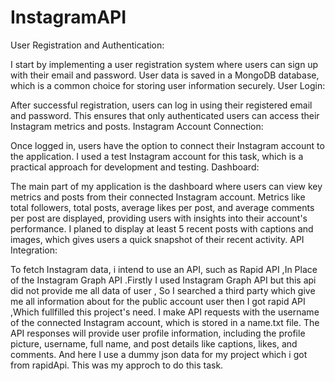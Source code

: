 # InstagramAPI

User Registration and Authentication:

I start by implementing a user registration system where users can sign up with their email and password.
User data is saved in a MongoDB database, which is a common choice for storing user information securely.
User Login:

After successful registration, users can log in using their registered email and password. This ensures that only authenticated users can access their Instagram metrics and posts.
Instagram Account Connection:

Once logged in, users have the option to connect their Instagram account to the application.
 I used a test Instagram account for this task, which is a practical approach for development and testing.
Dashboard:

The main part of my application is the dashboard where users can view key metrics and posts from their connected Instagram account.
Metrics like total followers, total posts, average likes per post, and average comments per post are displayed, providing users with insights into their account's performance.
I planed to display at least 5 recent posts with captions and images, which gives users a quick snapshot of their recent activity.
API Integration:

To fetch Instagram data, i intend to use an API, such as Rapid API ,In Place of the Instagram Graph API .Firstly I used Instagram Graph API but this api did not provide me all data of user , So I searched a third party which give me all information about for the public account user then I got rapid API ,Which fullfilled this project's need. 
I make API requests with the username of the connected Instagram account, which is stored in a name.txt file.
The API responses will provide user profile information, including the profile picture, username, full name, and post details like captions, likes, and comments.
And here I use a dummy json data for my project which i got from rapidApi.
This was my approch to do this task.
